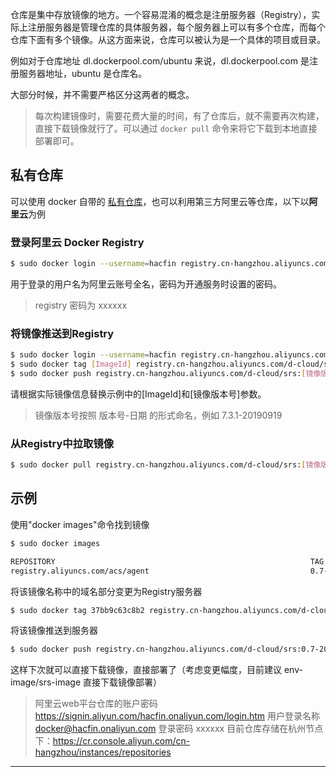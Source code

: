 仓库是集中存放镜像的地方。一个容易混淆的概念是注册服务器（Registry），实际上注册服务器是管理仓库的具体服务器，每个服务器上可以有多个仓库，而每个仓库下面有多个镜像。从这方面来说，仓库可以被认为是一个具体的项目或目录。

例如对于仓库地址 dl.dockerpool.com/ubuntu 来说，dl.dockerpool.com 是注册服务器地址，ubuntu 是仓库名。

大部分时候，并不需要严格区分这两者的概念。

> 每次构建镜像时，需要花费大量的时间，有了仓库后，就不需要再次构建，直接下载镜像就行了。可以通过 `docker pull` 命令来将它下载到本地直接部署即可。



## 私有仓库

可以使用 docker 自带的 [私有仓库](https://yeasy.gitbooks.io/docker_practice/content/repository/registry.html)，也可以利用第三方阿里云等仓库，以下以**阿里云**为例



### 登录阿里云 Docker Registry

```bash
$ sudo docker login --username=hacfin registry.cn-hangzhou.aliyuncs.com
```
用于登录的用户名为阿里云账号全名，密码为开通服务时设置的密码。

> registry 密码为  xxxxxx



### 将镜像推送到Registry

```bash
$ sudo docker login --username=hacfin registry.cn-hangzhou.aliyuncs.com
$ sudo docker tag [ImageId] registry.cn-hangzhou.aliyuncs.com/d-cloud/srs:[镜像版本号]
$ sudo docker push registry.cn-hangzhou.aliyuncs.com/d-cloud/srs:[镜像版本号]
```

请根据实际镜像信息替换示例中的[ImageId]和[镜像版本号]参数。

> 镜像版本号按照 版本号-日期 的形式命名，例如 7.3.1-20190919



### 从Registry中拉取镜像

```bash
$ sudo docker pull registry.cn-hangzhou.aliyuncs.com/d-cloud/srs:[镜像版本号]
```



## 示例

使用"docker images"命令找到镜像

```bash
$ sudo docker images

REPOSITORY                                                         TAG                 IMAGE ID            CREATED             VIRTUAL SIZE
registry.aliyuncs.com/acs/agent                                    0.7-dfb6816         37bb9c63c8b2        7 days ago          37.89 MB
```

将该镜像名称中的域名部分变更为Registry服务器
```bash
$ sudo docker tag 37bb9c63c8b2 registry.cn-hangzhou.aliyuncs.com/d-cloud/srs:0.7-20201216
```

将该镜像推送到服务器
```bash
$ sudo docker push registry.cn-hangzhou.aliyuncs.com/d-cloud/srs:0.7-20201216
```

这样下次就可以直接下载镜像，直接部署了（考虑变更幅度，目前建议 env-image/srs-image 直接下载镜像部署）



> 阿里云web平台仓库的账户密码
https://signin.aliyun.com/hacfin.onaliyun.com/login.htm
用户登录名称 docker@hacfin.onaliyun.com
登录密码 xxxxxx
目前仓库存储在杭州节点下：https://cr.console.aliyun.com/cn-hangzhou/instances/repositories

---





